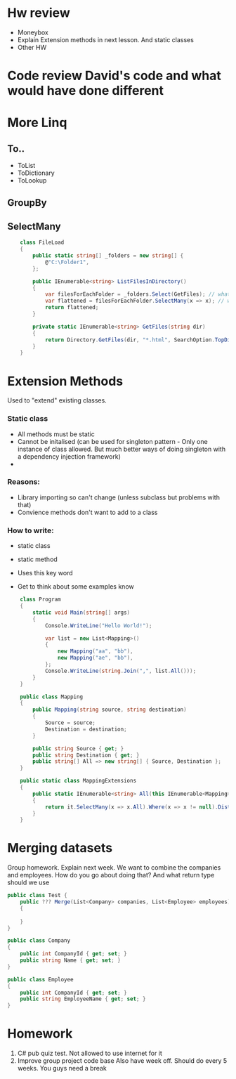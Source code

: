 # Hw review
- Moneybox
- Explain Extension methods in next lesson. And static classes
- Other HW

# Code review David's code and what would have done different

# More Linq
## To..
- ToList
- ToDictionary
- ToLookup

## GroupBy

## SelectMany
```cs
    class FileLoad
    {
        public static string[] _folders = new string[] {
            @"C:\Folder1",
        };

        public IEnumerable<string> ListFilesInDirectory()
        {
            var filesForEachFolder = _folders.Select(GetFiles); // what is the type of this?
            var flattened = filesForEachFolder.SelectMany(x => x); // what is the type of this?
            return flattened;
        }

        private static IEnumerable<string> GetFiles(string dir)
        {
            return Directory.GetFiles(dir, "*.html", SearchOption.TopDirectoryOnly).ToList();
        }
    }
```

# Extension Methods
Used to "extend" existing classes.


### Static class
- All methods must be static
- Cannot be initalised (can be used for singleton pattern - Only one instance of class allowed. But much better ways of doing singleton with a dependency injection framework)
- 


### Reasons:
- Library importing so can't change (unless subclass but problems with that)
- Convience methods don't want to add to a class


### How to write:
- static class
- static method
- Uses this key word



- Get to think about some examples know

```cs 
    class Program
    {
        static void Main(string[] args)
        {
            Console.WriteLine("Hello World!");

            var list = new List<Mapping>()
            {
                new Mapping("aa", "bb"),
                new Mapping("ae", "bb"),
            };
            Console.WriteLine(string.Join(",", list.All()));
        }
    }

    public class Mapping
    {
        public Mapping(string source, string destination)
        {
            Source = source;
            Destination = destination;
        }

        public string Source { get; }
        public string Destination { get; }
        public string[] All => new string[] { Source, Destination };
    }

    public static class MappingExtensions
    {
        public static IEnumerable<string> All(this IEnumerable<Mapping> it)
        {
            return it.SelectMany(x => x.All).Where(x => x != null).Distinct();
        }
    }
```


# Merging datasets
Group homework. Explain next week.
We want to combine the companies and employees. How do you go about doing that? And what return type should we use
```cs
public class Test {
    public ??? Merge(List<Company> companies, List<Employee> employees)
    {
      
    }
}

public class Company
{
    public int CompanyId { get; set; }
    public string Name { get; set; }
}

public class Employee
{
    public int CompanyId { get; set; }
    public string EmployeeName { get; set; }
}

```

# Homework
1. C# pub quiz test. Not allowed to use internet for it
2. Improve group project code base
Also have week off. Should do every 5 weeks. You guys need a break
